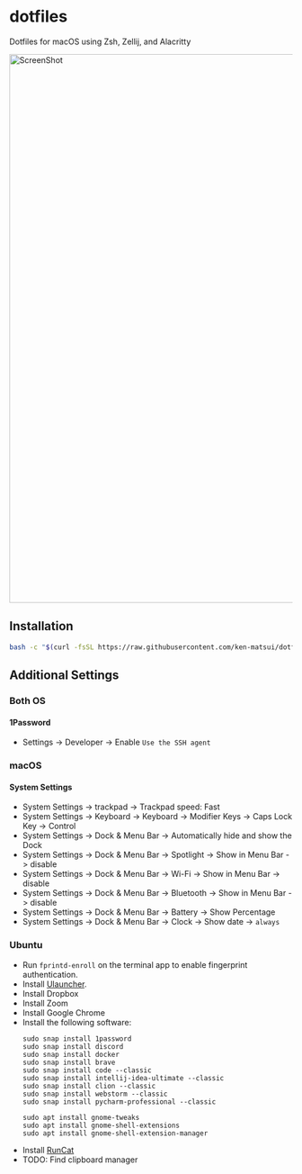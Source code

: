 # dotfiles

Dotfiles for macOS using Zsh, Zellij, and Alacritty

<img width="975" alt="ScreenShot" src="https://user-images.githubusercontent.com/26405363/150774356-1bb319e4-4b7f-4a1f-9b59-a165111b111c.png">

## Installation

```sh
bash -c "$(curl -fsSL https://raw.githubusercontent.com/ken-matsui/dotfiles/main/install.sh)"
```

## Additional Settings

### Both OS

#### 1Password

* Settings -> Developer -> Enable `Use the SSH agent`

### macOS

#### System Settings

* System Settings -> trackpad -> Trackpad speed: Fast
* System Settings -> Keyboard -> Keyboard -> Modifier Keys -> Caps Lock Key -> Control
* System Settings -> Dock & Menu Bar -> Automatically hide and show the Dock
* System Settings -> Dock & Menu Bar -> Spotlight -> Show in Menu Bar -> disable
* System Settings -> Dock & Menu Bar -> Wi-Fi -> Show in Menu Bar -> disable
* System Settings -> Dock & Menu Bar -> Bluetooth -> Show in Menu Bar -> disable
* System Settings -> Dock & Menu Bar -> Battery -> Show Percentage
* System Settings -> Dock & Menu Bar -> Clock -> Show date -> `always`

### Ubuntu

* Run `fprintd-enroll` on the terminal app to enable fingerprint authentication.
* Install [Ulauncher](https://ulauncher.io/).
* Install Dropbox
* Install Zoom
* Install Google Chrome
* Install the following software:
  ```shell
  sudo snap install 1password
  sudo snap install discord
  sudo snap install docker
  sudo snap install brave
  sudo snap install code --classic
  sudo snap install intellij-idea-ultimate --classic
  sudo snap install clion --classic
  sudo snap install webstorm --classic
  sudo snap install pycharm-professional --classic
  
  sudo apt install gnome-tweaks
  sudo apt install gnome-shell-extensions
  sudo apt install gnome-shell-extension-manager
  ```
* Install [RunCat](https://extensions.gnome.org/extension/2986/runcat/)
* TODO: Find clipboard manager
